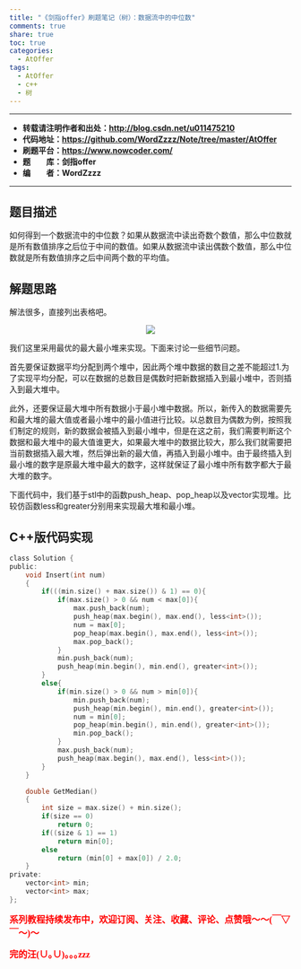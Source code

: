 ```yaml
---
title: "《剑指offer》刷题笔记（树）：数据流中的中位数"
comments: true
share: true
toc: true
categories:
  - AtOffer
tags:
  - AtOffer
  - c++
  - 树
---
```


----------

- **转载请注明作者和出处：http://blog.csdn.net/u011475210**
- **代码地址：https://github.com/WordZzzz/Note/tree/master/AtOffer**
- **刷题平台：https://www.nowcoder.com/**
- **题&emsp;&emsp;库：剑指offer**
- **编&emsp;&emsp;者：WordZzzz**

----------

## 题目描述

如何得到一个数据流中的中位数？如果从数据流中读出奇数个数值，那么中位数就是所有数值排序之后位于中间的数值。如果从数据流中读出偶数个数值，那么中位数就是所有数值排序之后中间两个数的平均值。

## 解题思路

解法很多，直接列出表格吧。

<p></p>
<div align=center><img src="http://img.blog.csdn.net/20171226114037598?watermark/2/text/aHR0cDovL2Jsb2cuY3Nkbi5uZXQvdTAxMTQ3NTIxMA==/font/5a6L5L2T/fontsize/400/fill/I0JBQkFCMA==/dissolve/70/gravity/SouthEast"/></div>
<p></p>

我们这里采用最优的最大最小堆来实现。下面来讨论一些细节问题。

首先要保证数据平均分配到两个堆中，因此两个堆中数据的数目之差不能超过1.为了实现平均分配，可以在数据的总数目是偶数时把新数据插入到最小堆中，否则插入到最大堆中。

此外，还要保证最大堆中所有数据小于最小堆中数据。所以，新传入的数据需要先和最大堆的最大值或者最小堆中的最小值进行比较。以总数目为偶数为例，按照我们制定的规则，新的数据会被插入到最小堆中，但是在这之前，我们需要判断这个数据和最大堆中的最大值谁更大，如果最大堆中的数据比较大，那么我们就需要把当前数据插入最大堆，然后弹出新的最大值，再插入到最小堆中。由于最终插入到最小堆的数字是原最大堆中最大的数字，这样就保证了最小堆中所有数字都大于最大堆的数字。

下面代码中，我们基于stl中的函数push_heap、pop_heap以及vector实现堆。比较仿函数less和greater分别用来实现最大堆和最小堆。

## C++版代码实现

```c
class Solution {
public:
    void Insert(int num)
    {
        if(((min.size() + max.size()) & 1) == 0){
            if(max.size() > 0 && num < max[0]){
                max.push_back(num);
                push_heap(max.begin(), max.end(), less<int>());
                num = max[0];
                pop_heap(max.begin(), max.end(), less<int>());
                max.pop_back();
            }
            min.push_back(num);
            push_heap(min.begin(), min.end(), greater<int>());
        }
        else{
            if(min.size() > 0 && num > min[0]){
                min.push_back(num);
                push_heap(min.begin(), min.end(), greater<int>());
                num = min[0];
                pop_heap(min.begin(), min.end(), greater<int>());
                min.pop_back();
            }
            max.push_back(num);
            push_heap(max.begin(), max.end(), less<int>());
        }
    }

    double GetMedian()
    { 
        int size = max.size() + min.size();
        if(size == 0)
            return 0;
        if((size & 1) == 1)
            return min[0];
        else
            return (min[0] + max[0]) / 2.0;
    }
private:
    vector<int> min;
    vector<int> max;
};
```

**<font color="red" size=3 face="仿宋">系列教程持续发布中，欢迎订阅、关注、收藏、评论、点赞哦～～(￣▽￣～)～</font>**

**<font color="red" size=3 face="仿宋">完的汪(∪｡∪)｡｡｡zzz</font>**